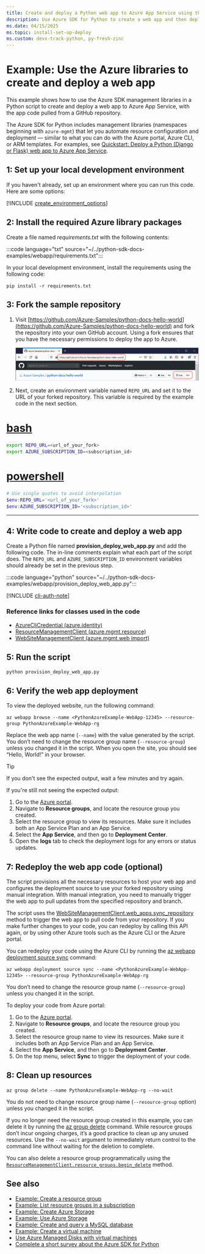 ```yaml
---
title: Create and deploy a Python web app to Azure App Service using the Azure SDK libraries
description: Use Azure SDK for Python to create a web app and then deploy app code from a GitHub repository to Azure App Service.
ms.date: 04/15/2025
ms.topic: install-set-up-deploy
ms.custom: devx-track-python, py-fresh-zinc
---
```


# Example: Use the Azure libraries to create and deploy a web app

This example shows how to use the Azure SDK management libraries in a Python script to create and deploy a web app to Azure App Service, with the app code pulled from a GitHub repository.

The Azure SDK for Python includes management libraries (namespaces beginning with `azure-mgmt`) that let you automate resource configuration and deployment — similar to what you can do with the Azure portal, Azure CLI, or ARM templates. For examples, see [Quickstart: Deploy a Python (Django or Flask) web app to Azure App Service](/azure/app-service/quickstart-python).

## 1: Set up your local development environment

If you haven't already, set up an environment where you can run this code. Here are some options:

[!INCLUDE [create_environment_options](../../includes/create-environment-options.md)]

## 2: Install the required Azure library packages

Create a file named *requirements.txt* with the following contents:

:::code language="txt" source="~/../python-sdk-docs-examples/webapp/requirements.txt":::

In your local development environment, install the requirements using the following code:

```console
pip install -r requirements.txt
```

## 3: Fork the sample repository

1. Visit [https://github.com/Azure-Samples/python-docs-hello-world](https://github.com/Azure-Samples/python-docs-hello-world) and fork the repository into your own GitHub account. Using a fork ensures that you have the necessary permissions to deploy the app to Azure.

    ![Forking the sample repository on GitHub](../../media/azure-sdk-example-web-app/fork-github-repository.png)

1. Next, create an environment variable named `REPO_URL` and set it to the URL of your forked repository. This variable is required by the example code in the next section.

# [bash](#tab/bash)

```bash
export REPO_URL=<url_of_your_fork>
export AZURE_SUBSCRIPTION_ID=<subscription_id>
```

# [powershell](#tab/powershell)

```powershell
# Use single quotes to avoid interpolation
$env:REPO_URL='<url_of_your_fork>'
$env:AZURE_SUBSCRIPTION_ID='<subscription_id>'
```

---

## 4: Write code to create and deploy a web app

Create a Python file named **provision_deploy_web_app.py** and add the following code. The in-line comments explain what each part of the script does. The `REPO_URL` and `AZURE_SUBSCRIPTION_ID` environment variables should already be set in the previous step.

:::code language="python" source="~/../python-sdk-docs-examples/webapp/provision_deploy_web_app.py":::

[!INCLUDE [cli-auth-note](../../includes/cli-auth-note.md)]

### Reference links for classes used in the code

- [AzureCliCredential (azure.identity)](/python/api/azure-identity/azure.identity.azureclicredential)
- [ResourceManagementClient (azure.mgmt.resource)](/python/api/azure-mgmt-resource/azure.mgmt.resource.resourcemanagementclient)
- [WebSiteManagementClient (azure.mgmt.web import)](/python/api/azure-mgmt-web/azure.mgmt.web.websitemanagementclient)

## 5: Run the script

```console
python provision_deploy_web_app.py
```

## 6: Verify the web app deployment

To view the deployed website, run the following command:

```azurecli
az webapp browse --name <PythonAzureExample-WebApp-12345> --resource-group PythonAzureExample-WebApp-rg
```

Replace the web app name (`--name`) with the value generated by the script.
You don’t need to change the resource group name (`--resource-group`) unless you changed it in the script. When you open the site, you should see “Hello, World!” in your browser.

> [!Tip]
> If you don't see the expected output, wait a few minutes and try again.

If you're still not seeing the expected output:

1. Go to the [Azure portal](https://portal.azure.com).
1. Navigate to **Resource groups**, and locate the resource group you created.
1. Select the resource group to view its resources. Make sure it includes both an App Service Plan and an App Service.
1. Select the **App Service**, and then go to **Deployment Center**.
1. Open the **logs** tab to check the deployment logs for any errors or status updates.

## 7: Redeploy the web app code (optional)

The script provisions all the necessary resources to host your web app and configures the deployment source to use your forked repository using manual integration. With manual integration, you need to manually trigger the web app to pull updates from the specified repository and branch.

The script uses the [WebSiteManagementClient.web_apps.sync_repository](/python/api/azure-mgmt-web/azure.mgmt.web.websitemanagementclient#azure-mgmt-web-websitemanagementclient-web-apps) method to trigger the web app to pull code from your repository. If you make further changes to your code, you can redeploy by calling this API again, or by using other Azure tools such as the Azure CLI or the Azure portal.

You can redeploy your code using the Azure CLI by running the [az webapp deployment source sync](/cli/azure/webapp/deployment/source#az-webapp-deployment-source-sync) command:

```azurecli
az webapp deployment source sync --name <PythonAzureExample-WebApp-12345> --resource-group PythonAzureExample-WebApp-rg
```

You don’t need to change the resource group name (`--resource-group`) unless you changed it in the script.

To deploy your code from Azure portal:

1. Go to the [Azure portal](https://portal.azure.com).
1. Navigate to **Resource groups**, and locate the resource group you created.
1. Select the resource group name to view its resources. Make sure it includes both an App Service Plan and an App Service.
1. Select the **App Service**, and then go to **Deployment Center**.
1. On the top menu, select **Sync** to trigger the deployment of your code.

## 8: Clean up resources

```azurecli
az group delete --name PythonAzureExample-WebApp-rg --no-wait
```

You do not need to change resource group name (`--resource-group` option) unless you changed it in the script.

If you no longer need the resource group created in this example, you can delete it by running the [az group delete](/cli/azure/group#az-group-delete) command. While resource groups don’t incur ongoing charges, it’s a good practice to clean up any unused resources. Use the `--no-wait` argument to immediately return control to the command line without waiting for the deletion to complete.

You can also delete a resource group programmatically using the [`ResourceManagementClient.resource_groups.begin_delete`](/python/api/azure-mgmt-resource/azure.mgmt.resource.resources.v2021_04_01.operations.resourcegroupsoperations#azure-mgmt-resource-resources-v2021-04-01-operations-resourcegroupsoperations-begin-delete) method.

## See also

- [Example: Create a resource group](azure-sdk-example-resource-group.md)
- [Example: List resource groups in a subscription](azure-sdk-example-list-resource-groups.md)
- [Example: Create Azure Storage](azure-sdk-example-storage.md)
- [Example: Use Azure Storage](azure-sdk-example-storage-use.md)
- [Example: Create and query a MySQL database](azure-sdk-example-database.md)
- [Example: Create a virtual machine](azure-sdk-example-virtual-machines.md)
- [Use Azure Managed Disks with virtual machines](azure-sdk-samples-managed-disks.md)
- [Complete a short survey about the Azure SDK for Python](https://microsoft.qualtrics.com/jfe/form/SV_bNFX0HECjzPWMiG?Q_CHL=docs)
